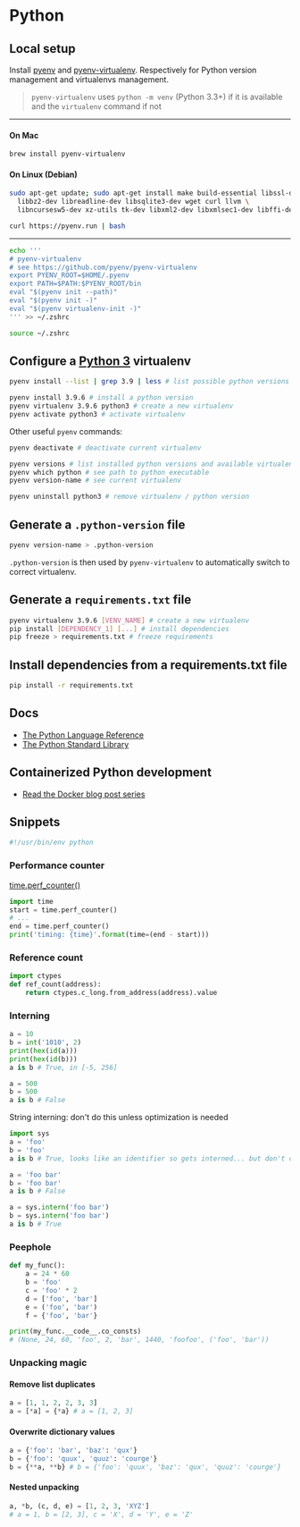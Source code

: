 # Python

## Local setup

Install [pyenv](https://github.com/pyenv/pyenv) and [pyenv-virtualenv](https://github.com/pyenv/pyenv-virtualenv). Respectively for Python version management and virtualenvs management. 

> `pyenv-virtualenv` uses `python -m venv` (Python 3.3+) if it is available and the `virtualenv` command if not

---
#### On Mac
```sh
brew install pyenv-virtualenv
```
#### On Linux (Debian)
```sh
sudo apt-get update; sudo apt-get install make build-essential libssl-dev zlib1g-dev \
  libbz2-dev libreadline-dev libsqlite3-dev wget curl llvm \
  libncursesw5-dev xz-utils tk-dev libxml2-dev libxmlsec1-dev libffi-dev liblzma-dev

curl https://pyenv.run | bash
```
---

```sh
echo '''
# pyenv-virtualenv
# see https://github.com/pyenv/pyenv-virtualenv
export PYENV_ROOT=$HOME/.pyenv
export PATH=$PATH:$PYENV_ROOT/bin
eval "$(pyenv init --path)"
eval "$(pyenv init -)"
eval "$(pyenv virtualenv-init -)"
''' >> ~/.zshrc

source ~/.zshrc
```

## Configure a [Python 3](https://www.python.org/download/releases/3.0/) virtualenv

```sh
pyenv install --list | grep 3.9 | less # list possible python versions

pyenv install 3.9.6 # install a python version
pyenv virtualenv 3.9.6 python3 # create a new virtualenv
pyenv activate python3 # activate virtualenv
```

Other useful `pyenv` commands:
```sh
pyenv deactivate # deactivate current virtualenv

pyenv versions # list installed python versions and available virtualenvs
pyenv which python # see path to python executable
pyenv version-name # see current virtualenv

pyenv uninstall python3 # remove virtualenv / python version
```

## Generate a `.python-version` file

```sh
pyenv version-name > .python-version 
```

`.python-version` is then used by `pyenv-virtualenv` to automatically switch to correct virtualenv.

## Generate a `requirements.txt` file

```sh
pyenv virtualenv 3.9.6 [VENV_NAME] # create a new virtualenv
pip install [DEPENDENCY_1] [...] # install dependencies
pip freeze > requirements.txt # freeze requirements
```

## Install dependencies from a requirements.txt file

```sh
pip install -r requirements.txt
```

## Docs

- [The Python Language Reference](https://docs.python.org/3/reference/index.html)
- [The Python Standard Library](https://docs.python.org/3/library/index.html)

## Containerized Python development

- [Read the Docker blog post series](https://www.docker.com/blog/tag/python-env-series/)

## Snippets

```sh
#!/usr/bin/env python
```

### Performance counter 

[time.perf_counter()](https://docs.python.org/3/library/time.html#time.perf_counter)

```python
import time
start = time.perf_counter()
# ...
end = time.perf_counter()
print('timing: {time}'.format(time=(end - start)))
```

### Reference count

```python
import ctypes
def ref_count(address):
    return ctypes.c_long.from_address(address).value
```

### Interning 

```python
a = 10
b = int('1010', 2)
print(hex(id(a)))
print(hex(id(b)))
a is b # True, in [-5, 256]

a = 500
b = 500
a is b # False
```

String interning: don't do this unless optimization is needed
```python
import sys
a = 'foo'
b = 'foo'
a is b # True, looks like an identifier so gets interned... but don't count on it

a = 'foo bar'
b = 'foo bar'
a is b # False

a = sys.intern('foo bar')
b = sys.intern('foo bar')
a is b # True
```

### Peephole 

```python
def my_func():
    a = 24 * 60
    b = 'foo'
    c = 'foo' * 2
    d = ['foo', 'bar']
    e = ('foo', 'bar')
    f = {'foo', 'bar'}

print(my_func.__code__.co_consts) 
# (None, 24, 60, 'foo', 2, 'bar', 1440, 'foofoo', ('foo', 'bar'))
```

### Unpacking magic

#### Remove list duplicates

```python
a = [1, 1, 2, 2, 3, 3]
a = [*a] = {*a} # a = [1, 2, 3]
```

#### Overwrite dictionary values

```python
a = {'foo': 'bar', 'baz': 'qux'}
b = {'foo': 'quux', 'quuz': 'courge'}
b = {**a, **b} # b = {'foo': 'quux', 'baz': 'qux', 'quuz': 'courge'}
```

#### Nested unpacking

```python
a, *b, (c, d, e) = [1, 2, 3, 'XYZ']
# a = 1, b = [2, 3], c = 'X', d = 'Y', e = 'Z'
```
